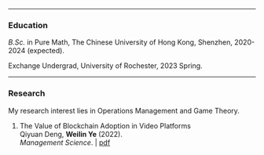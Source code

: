 * * *
### Education
_B.Sc._ in Pure Math, The Chinese University of Hong Kong, Shenzhen, 2020-2024 (expected).

Exchange Undergrad, University of Rochester, 2023 Spring.

* * *
### Research
My research interest lies in Operations Management and Game Theory.

1. The Value of Blockchain Adoption in Video Platforms  
   Qiyuan Deng, **Weilin Ye** (2022).  
   _Management Science_. | [pdf](https://wlye7.github.io/assets/Blockchain.pdf)
